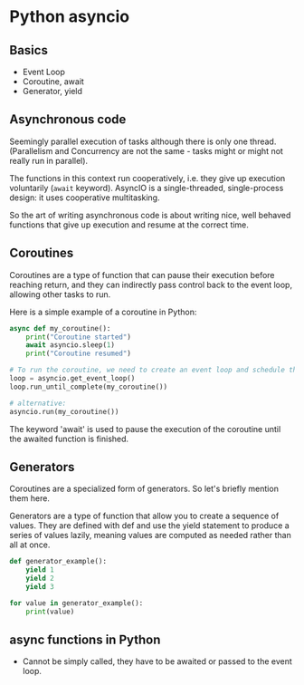 # Python asyncio

## Basics
- Event Loop
- Coroutine, await
- Generator, yield

## Asynchronous code
Seemingly parallel execution of tasks although there is only one thread.
(Parallelism and Concurrency are not the same - tasks might or might not
really run in parallel).

The functions in this context run cooperatively, i.e. they give up execution
voluntarily (`await` keyword). AsyncIO is a single-threaded,
single-process design: it uses cooperative multitasking.

So the art of writing asynchronous code is about writing nice, well behaved functions
that give up execution and resume at the correct time.

## Coroutines
Coroutines are a type of function that can pause their execution before reaching return,
and they can indirectly pass control back to the event loop, allowing other tasks to run.

Here is a simple example of a coroutine in Python:

```python
async def my_coroutine():
    print("Coroutine started")
    await asyncio.sleep(1)
    print("Coroutine resumed")

# To run the coroutine, we need to create an event loop and schedule the coroutine to run
loop = asyncio.get_event_loop()
loop.run_until_complete(my_coroutine())

# alternative:
asyncio.run(my_coroutine())
```

The keyword 'await' is used to pause the execution of the coroutine until the
awaited function is finished.

## Generators
Coroutines are a specialized form of generators. So let's briefly mention them here.

Generators are a type of function that allow you to create a sequence of values.
They are defined with def and use the yield statement to produce a series of values lazily,
meaning values are computed as needed rather than all at once.

```python
def generator_example():
    yield 1
    yield 2
    yield 3

for value in generator_example():
    print(value)

```

## async functions in Python
- Cannot be simply called, they have to be awaited or passed to the event loop.